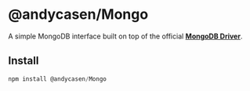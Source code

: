 # @andycasen/Mongo #

A simple MongoDB interface built on top of the official **[MongoDB Driver](http://mongodb.github.io/node-mongodb-native/3.2/api/index.html)**.

## Install ##

```javascript
npm install @andycasen/Mongo
```